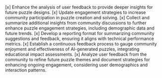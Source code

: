 [x] Enhance the analysis of user feedback to provide deeper insights for future puzzle designs.
[x] Update engagement strategies to increase community participation in puzzle creation and solving.
[x] Collect and summarize additional insights from community discussions to further enhance puzzle engagement strategies, including demographic data and future trends.
[x] Develop a reporting format for summarizing community suggestions and feedback, ensuring it aligns with technical performance metrics.
[x] Establish a continuous feedback process to gauge community enjoyment and effectiveness of AI-generated puzzles, integrating educational impact assessments.
[x] Analyze user feedback from the community to refine future puzzle themes and document strategies for enhancing ongoing engagement, considering user demographics and interaction patterns.